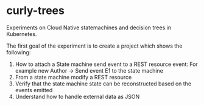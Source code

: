 # curly-trees
Experiments on Cloud Native statemachines and decision trees in Kubernetes.

The first goal of the experiment is to create a project which shows the following:

1) How to attach a State machine send event to a REST resource event: For example new Author -> Send event E1 to the state machine
2) From a state machine modify a REST resource
3) Verify that the state machine state can be reconstructed based on the events emitted  
4) Understand how to handle external data as JSON



